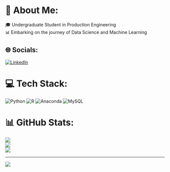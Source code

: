 # 💫 About Me:
🎓 Undergraduate Student in Production Engineering<br>📊 Embarking on the journey of Data Science and Machine Learning


## 🌐 Socials:
[![LinkedIn](https://img.shields.io/badge/LinkedIn-%230077B5.svg?logo=linkedin&logoColor=white)](https://linkedin.com/in/josemateusrstos) 

# 💻 Tech Stack:
![Python](https://img.shields.io/badge/python-3670A0?style=for-the-badge&logo=python&logoColor=ffdd54) ![R](https://img.shields.io/badge/r-%23276DC3.svg?style=for-the-badge&logo=r&logoColor=white) ![Anaconda](https://img.shields.io/badge/Anaconda-%2344A833.svg?style=for-the-badge&logo=anaconda&logoColor=white) ![MySQL](https://img.shields.io/badge/mysql-%2300f.svg?style=for-the-badge&logo=mysql&logoColor=white)
# 📊 GitHub Stats:
![](https://github-readme-stats.vercel.app/api?username=josemateusrstos&theme=dark&hide_border=true&include_all_commits=false&count_private=false)<br/>
![](https://github-readme-streak-stats.herokuapp.com/?user=josemateusrstos&theme=dark&hide_border=true)<br/>
![](https://github-readme-stats.vercel.app/api/top-langs/?username=josemateusrstos&theme=dark&hide_border=true&include_all_commits=false&count_private=false&layout=compact)

---
[![](https://visitcount.itsvg.in/api?id=josemateusrstos&icon=5&color=1)](https://visitcount.itsvg.in)

<!-- Proudly created with GPRM ( https://gprm.itsvg.in ) -->